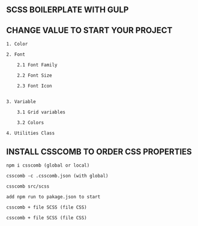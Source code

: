 ## SCSS BOILERPLATE WITH GULP

## CHANGE VALUE TO START YOUR PROJECT

    1. Color

    2. Font

        2.1 Font Family

        2.2 Font Size

        2.3 Font Icon


    3. Variable

        3.1 Grid variables
        
        3.2 Colors

    4. Utilities Class


## INSTALL CSSCOMB TO ORDER CSS PROPERTIES

    npm i csscomb (global or local)

    csscomb -c .csscomb.json (with global)

    csscomb src/scss

    add npm run to pakage.json to start

    csscomb + file SCSS (file CSS)

    csscomb + file SCSS (file CSS)
